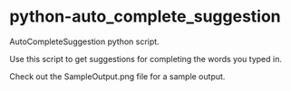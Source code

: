 # python-auto_complete_suggestion
AutoCompleteSuggestion python script.

Use this script to get suggestions for completing the words you typed in.

Check out the SampleOutput.png file for a sample output.
